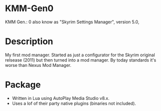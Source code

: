 # KMM-Gen0
KMM Gen.: 0 also know as "Skyrim Settings Manager", version 5.0,

# Description
My first mod manager. Started as just a configurator for the Skyrim original relsease (2011) but then turned into a mod manager. By today standards it's worse than Nexus Mod Manager.

# Package
- Written in Lua using AutoPlay Media Studio v8.x.
- Uses a lof of their party native plugins (binaries not included).
